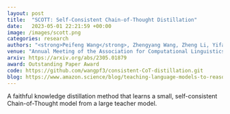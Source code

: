 ```yaml
---
layout: post
title:  "SCOTT: Self-Consistent Chain-of-Thought Distillation"
date:   2023-05-01 22:21:59 +00:00
image: /images/scott.png
categories: research
authors: "<strong>Peifeng Wang</strong>, Zhengyang Wang, Zheng Li, Yifan Gao, Bing Yin, Xiang Ren"
venue: "Annual Meeting of the Association for Computational Linguistics"
arxiv: https://arxiv.org/abs/2305.01879
award: Outstanding Paper Award
code: https://github.com/wangpf3/consistent-CoT-distillation.git
blog: https://www.amazon.science/blog/teaching-language-models-to-reason-consistently
---
```

A faithful knowledge distillation method that learns a small, self-consistent Chain-of-Thought model from a large teacher model.
